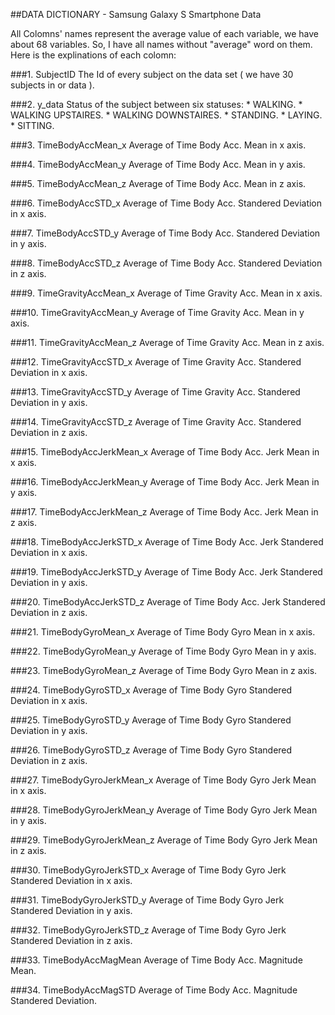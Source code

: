 ##DATA DICTIONARY - Samsung Galaxy S Smartphone Data

All Colomns' names represent the average value of each variable, we have about 68 variables. 
So, I have all names without "average" word on them. Here is the explinations of each colomn:

###1. SubjectID
      The Id of every subject on the data set ( we have 30 subjects in or data ).
      
###2. y_data
      Status of the subject between six statuses:
      *     WALKING.
      *     WALKING UPSTAIRES.
      *     WALKING DOWNSTAIRES.
      *     STANDING.
      *     LAYING.
      *     SITTING.

###3. TimeBodyAccMean_x
      Average of Time Body Acc. Mean in x axis.

###4. TimeBodyAccMean_y
      Average of Time Body Acc. Mean in y axis.
      
###5. TimeBodyAccMean_z
      Average of Time Body Acc. Mean in z axis.
      
###6. TimeBodyAccSTD_x
      Average of Time Body Acc. Standered Deviation in x axis.
      
###7. TimeBodyAccSTD_y
      Average of Time Body Acc. Standered Deviation in y axis.
      
###8. TimeBodyAccSTD_z
      Average of Time Body Acc. Standered Deviation in z axis.
      
###9. TimeGravityAccMean_x
      Average of Time Gravity Acc. Mean in x axis.
      
###10. TimeGravityAccMean_y
      Average of Time Gravity Acc. Mean in y axis.
      
###11. TimeGravityAccMean_z
      Average of Time Gravity Acc. Mean in z axis.
      
###12. TimeGravityAccSTD_x
      Average of Time Gravity Acc. Standered Deviation in x axis.
      
###13. TimeGravityAccSTD_y
      Average of Time Gravity Acc. Standered Deviation in y axis.
      
###14. TimeGravityAccSTD_z
      Average of Time Gravity Acc. Standered Deviation in z axis.
      
###15. TimeBodyAccJerkMean_x
      Average of Time Body Acc. Jerk Mean in x axis.
      
###16. TimeBodyAccJerkMean_y
      Average of Time Body Acc. Jerk Mean in y axis.
           
###17. TimeBodyAccJerkMean_z
      Average of Time Body Acc. Jerk Mean in z axis.
      
###18. TimeBodyAccJerkSTD_x
      Average of Time Body Acc. Jerk Standered Deviation in x axis.
      
###19. TimeBodyAccJerkSTD_y
      Average of Time Body Acc. Jerk Standered Deviation in y axis.
      
###20. TimeBodyAccJerkSTD_z
      Average of Time Body Acc. Jerk Standered Deviation in z axis.
      
###21. TimeBodyGyroMean_x
      Average of Time Body Gyro Mean in x axis.
      
###22. TimeBodyGyroMean_y
      Average of Time Body Gyro Mean in y axis.
      
###23. TimeBodyGyroMean_z
      Average of Time Body Gyro Mean in z axis.
      
###24. TimeBodyGyroSTD_x
      Average of Time Body Gyro Standered Deviation in x axis.
      
###25. TimeBodyGyroSTD_y
      Average of Time Body Gyro Standered Deviation in y axis.
      
###26. TimeBodyGyroSTD_z
      Average of Time Body Gyro Standered Deviation in z axis.
 
###27. TimeBodyGyroJerkMean_x
      Average of Time Body Gyro Jerk Mean in x axis.     

###28. TimeBodyGyroJerkMean_y
      Average of Time Body Gyro Jerk Mean in y axis.     

###29. TimeBodyGyroJerkMean_z
      Average of Time Body Gyro Jerk Mean in z axis.     

###30. TimeBodyGyroJerkSTD_x
      Average of Time Body Gyro Jerk Standered Deviation in x axis.   
      
###31. TimeBodyGyroJerkSTD_y
      Average of Time Body Gyro Jerk Standered Deviation in y axis. 
      
###32. TimeBodyGyroJerkSTD_z
      Average of Time Body Gyro Jerk Standered Deviation in z axis. 
      
###33. TimeBodyAccMagMean
      Average of Time Body Acc. Magnitude Mean.

###34. TimeBodyAccMagSTD
      Average of Time Body Acc. Magnitude Standered Deviation.

      
      
      
      
      
      
      
